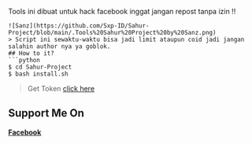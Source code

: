 Tools ini dibuat untuk hack facebook
inggat jangan repost tanpa izin !!
```
![Sanz](https://github.com/Sxp-ID/Sahur-Project/blob/main/.Tools%20Sahur%20Project%20by%20Sanz.png)
> Script ini sewaktu-waktu bisa jadi limit ataupun coid jadi jangan salahin author nya ya goblok.
## How to it?
```python
$ cd Sahur-Project
$ bash install.sh
```
> Get Token [click here](https://cutt.ly/TokenSahurProject)
## Support Me On
<b>[Facebook](https://m.facebook.com/dhasilva.junior.3)</b>
